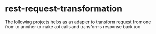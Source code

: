 # rest-request-transformation
The following projects helps as an adapter to transform request from one from to another to make api calls and transforms response back too
